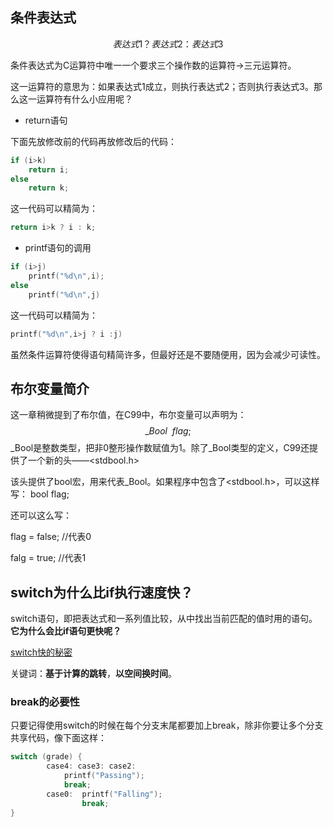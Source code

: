 ##  条件表达式

$$
表达式1 ？ 表达式2 ： 表达式3
$$

条件表达式为C运算符中唯一一个要求三个操作数的运算符→三元运算符。

这一运算符的意思为：如果表达式1成立，则执行表达式2；否则执行表达式3。那么这一运算符有什么小应用呢？

- return语句

下面先放修改前的代码再放修改后的代码：

```c
if (i>k)
    return i;
else
    return k;
```

这一代码可以精简为：

```c
return i>k ? i : k;
```

- printf语句的调用

```c
if (i>j)
    printf("%d\n",i);
else
    printf("%d\n",j)
```

这一代码可以精简为：

```c
printf("%d\n",i>j ? i :j)
```

虽然条件运算符使得语句精简许多，但最好还是不要随便用，因为会减少可读性。

##  布尔变量简介

这一章稍微提到了布尔值，在C99中，布尔变量可以声明为：
$$
\_Bool\ \  flag;
$$
_Bool是整数类型，把非0整形操作数赋值为1。除了_Bool类型的定义，C99还提供了一个新的头——<stdbool.h>

该头提供了bool宏，用来代表_Bool。如果程序中包含了<stdbool.h>，可以这样写：
bool flag;

还可以这么写：

flag = false; //代表0

falg = true; //代表1

##  switch为什么比if执行速度快？

switch语句，即把表达式和一系列值比较，从中找出当前匹配的值时用的语句。**它为什么会比if语句更快呢？**

[switch快的秘密](https://blog.csdn.net/weixin_43167418/article/details/106184436?ops_request_misc=&request_id=&biz_id=102&utm_term=switch%E4%B8%BA%E4%BB%80%E4%B9%88%E4%BC%9A%E6%AF%94if%E6%9B%B4%E5%BF%AB%E5%91%A2&utm_medium=distribute.pc_search_result.none-task-blog-2~all~sobaiduweb~default-4-106184436.first_rank_v2_pc_rank_v29)

关键词：**基于计算的跳转**，**以空间换时间**。

###  break的必要性

只要记得使用switch的时候在每个分支末尾都要加上break，除非你要让多个分支共享代码，像下面这样：

```c
switch (grade) {
        case4: case3: case2: 
        	printf("Passing");
        	break;
        case0:	printf("Falling");
        		break;
}
```

